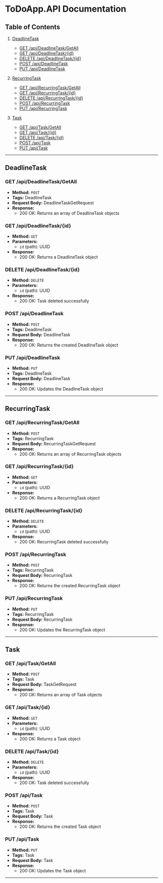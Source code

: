# ToDoApp.API Documentation

## Table of Contents
1. [DeadlineTask](#deadlinetask)
   - [GET /api/DeadlineTask/GetAll](#get-api-deadlinetask-getall)
   - [GET /api/DeadlineTask/{id}](#get-api-deadlinetask-id)
   - [DELETE /api/DeadlineTask/{id}](#delete-api-deadlinetask-id)
   - [POST /api/DeadlineTask](#post-api-deadlinetask)
   - [PUT /api/DeadlineTask](#put-api-deadlinetask)
   
2. [RecurringTask](#recurringtask)
   - [GET /api/RecurringTask/GetAll](#get-api-recurringtask-getall)
   - [GET /api/RecurringTask/{id}](#get-api-recurringtask-id)
   - [DELETE /api/RecurringTask/{id}](#delete-api-recurringtask-id)
   - [POST /api/RecurringTask](#post-api-recurringtask)
   - [PUT /api/RecurringTask](#put-api-recurringtask)
   
3. [Task](#task)
   - [GET /api/Task/GetAll](#get-api-task-getall)
   - [GET /api/Task/{id}](#get-api-task-id)
   - [DELETE /api/Task/{id}](#delete-api-task-id)
   - [POST /api/Task](#post-api-task)
   - [PUT /api/Task](#put-api-task)

---

## DeadlineTask

### GET /api/DeadlineTask/GetAll
- **Method:** `POST`
- **Tags:** DeadlineTask
- **Request Body:** DeadlineTaskGetRequest
- **Response:**
  - 200 OK: Returns an array of DeadlineTask objects

### GET /api/DeadlineTask/{id}
- **Method:** `GET`
- **Parameters:**
  - `id` (path): UUID
- **Response:**
  - 200 OK: Returns a DeadlineTask object

### DELETE /api/DeadlineTask/{id}
- **Method:** `DELETE`
- **Parameters:**
  - `id` (path): UUID
- **Response:**
  - 200 OK: Task deleted successfully

### POST /api/DeadlineTask
- **Method:** `POST`
- **Tags:** DeadlineTask
- **Request Body:** DeadlineTask
- **Response:**
  - 200 OK: Returns the created DeadlineTask object

### PUT /api/DeadlineTask
- **Method:** `PUT`
- **Tags:** DeadlineTask
- **Request Body:** DeadlineTask
- **Response:**
  - 200 OK: Updates the DeadlineTask object

---

## RecurringTask

### GET /api/RecurringTask/GetAll
- **Method:** `POST`
- **Tags:** RecurringTask
- **Request Body:** RecurringTaskGetRequest
- **Response:**
  - 200 OK: Returns an array of RecurringTask objects

### GET /api/RecurringTask/{id}
- **Method:** `GET`
- **Parameters:**
  - `id` (path): UUID
- **Response:**
  - 200 OK: Returns a RecurringTask object

### DELETE /api/RecurringTask/{id}
- **Method:** `DELETE`
- **Parameters:**
  - `id` (path): UUID
- **Response:**
  - 200 OK: RecurringTask deleted successfully

### POST /api/RecurringTask
- **Method:** `POST`
- **Tags:** RecurringTask
- **Request Body:** RecurringTask
- **Response:**
  - 200 OK: Returns the created RecurringTask object

### PUT /api/RecurringTask
- **Method:** `PUT`
- **Tags:** RecurringTask
- **Request Body:** RecurringTask
- **Response:**
  - 200 OK: Updates the RecurringTask object

---

## Task

### GET /api/Task/GetAll
- **Method:** `POST`
- **Tags:** Task
- **Request Body:** TaskGetRequest
- **Response:**
  - 200 OK: Returns an array of Task objects

### GET /api/Task/{id}
- **Method:** `GET`
- **Parameters:**
  - `id` (path): UUID
- **Response:**
  - 200 OK: Returns a Task object

### DELETE /api/Task/{id}
- **Method:** `DELETE`
- **Parameters:**
  - `id` (path): UUID
- **Response:**
  - 200 OK: Task deleted successfully

### POST /api/Task
- **Method:** `POST`
- **Tags:** Task
- **Request Body:** Task
- **Response:**
  - 200 OK: Returns the created Task object

### PUT /api/Task
- **Method:** `PUT`
- **Tags:** Task
- **Request Body:** Task
- **Response:**
  - 200 OK: Updates the Task object

---

